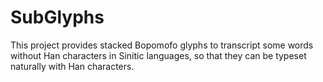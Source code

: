 # SubGlyphs
This project provides stacked Bopomofo glyphs to transcript some words without Han characters in Sinitic languages, so that they can be typeset naturally with Han characters. 
